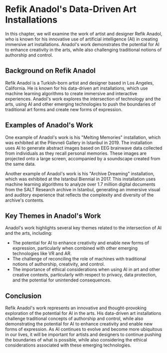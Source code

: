 Refik Anadol's Data-Driven Art Installations
============================================================================================

In this chapter, we will examine the work of artist and designer Refik Anadol, who is known for his innovative use of artificial intelligence (AI) in creating immersive art installations. Anadol's work demonstrates the potential for AI to enhance creativity in the arts, while also challenging traditional notions of authorship and control.

Background on Refik Anadol
--------------------------

Refik Anadol is a Turkish-born artist and designer based in Los Angeles, California. He is known for his data-driven art installations, which use machine learning algorithms to create immersive and interactive experiences. Anadol's work explores the intersection of technology and the arts, using AI and other emerging technologies to push the boundaries of traditional art forms and create new forms of expression.

Examples of Anadol's Work
-------------------------

One example of Anadol's work is his "Melting Memories" installation, which was exhibited at the Pilevneli Gallery in Istanbul in 2019. The installation uses AI to generate abstract images based on EEG brainwave data collected from individuals as they recall personal memories. These images are projected onto a large screen, accompanied by a soundscape created from the same data.

Another example of Anadol's work is his "Archive Dreaming" installation, which was exhibited at the Istanbul Biennial in 2017. This installation uses machine learning algorithms to analyze over 1.7 million digital documents from the SALT Research archive in Istanbul, generating an immersive visual and auditory experience that reflects the complexity and diversity of the archive's contents.

Key Themes in Anadol's Work
---------------------------

Anadol's work highlights several key themes related to the intersection of AI and the arts, including:

* The potential for AI to enhance creativity and enable new forms of expression, particularly when combined with other emerging technologies like VR and AR.
* The challenge of reconciling the role of machines with traditional notions of authorship, creativity, and control.
* The importance of ethical considerations when using AI in art and other creative contexts, particularly with respect to privacy, data protection, and the potential for unintended consequences.

Conclusion
----------

Refik Anadol's work represents an innovative and thought-provoking exploration of the potential for AI in the arts. His data-driven art installations challenge traditional concepts of authorship and control, while also demonstrating the potential for AI to enhance creativity and enable new forms of expression. As AI continues to evolve and become more ubiquitous in our lives, it will be important for artists and designers to continue pushing the boundaries of what is possible, while also considering the ethical considerations associated with these emerging technologies.

